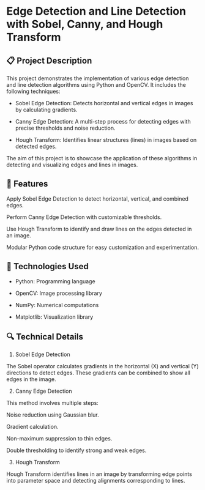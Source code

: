 # Edge Detection and Line Detection with Sobel, Canny, and Hough Transform

## 📋 Project Description

This project demonstrates the implementation of various edge detection and line detection algorithms using Python and OpenCV. It includes the following techniques:

* Sobel Edge Detection: Detects horizontal and vertical edges in images by calculating gradients.

* Canny Edge Detection: A multi-step process for detecting edges with precise thresholds and noise reduction.

* Hough Transform: Identifies linear structures (lines) in images based on detected edges.

The aim of this project is to showcase the application of these algorithms in detecting and visualizing edges and lines in images.

## 🚀 Features

Apply Sobel Edge Detection to detect horizontal, vertical, and combined edges.

Perform Canny Edge Detection with customizable thresholds.

Use Hough Transform to identify and draw lines on the edges detected in an image.

Modular Python code structure for easy customization and experimentation.

## 🔧 Technologies Used

* Python: Programming language

* OpenCV: Image processing library

* NumPy: Numerical computations

* Matplotlib: Visualization library

## 🔍 Technical Details

1. Sobel Edge Detection

The Sobel operator calculates gradients in the horizontal (X) and vertical (Y) directions to detect edges. These gradients can be combined to show all edges in the image.

2. Canny Edge Detection

This method involves multiple steps:

Noise reduction using Gaussian blur.

Gradient calculation.

Non-maximum suppression to thin edges.

Double thresholding to identify strong and weak edges.

3. Hough Transform

Hough Transform identifies lines in an image by transforming edge points into parameter space and detecting alignments corresponding to lines.
